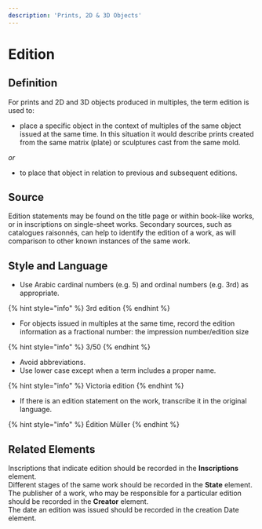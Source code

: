 ```yaml
---
description: 'Prints, 2D & 3D Objects'
---
```


# Edition

## **Definition**

For prints and 2D and 3D objects produced in multiples, the term edition is used to:

* place a specific object in the context of multiples of the same object issued at the same time. In this situation it would describe prints created from the same matrix \(plate\) or sculptures cast from the same mold. 

_or_

* to place that object in relation to previous and subsequent editions.

## Source

Edition statements may be found on the title page or within book-like works, or in inscriptions on single-sheet works. Secondary sources, such as catalogues raisonnés, can help to identify the edition of a work, as will comparison to other known instances of the same work.

## Style and Language

* Use Arabic cardinal numbers \(e.g. 5\) and ordinal numbers \(e.g. 3rd\) as appropriate.

{% hint style="info" %}
3rd edition
{% endhint %}

* For objects issued in multiples at the same time, record the edition information as a fractional number: the impression number/edition size

{% hint style="info" %}
3/50
{% endhint %}

* Avoid abbreviations.
* Use lower case except when a term includes a proper name.

{% hint style="info" %}
Victoria edition
{% endhint %}

* If there is an edition statement on the work, transcribe it in the original language.

{% hint style="info" %}
Édition Müller
{% endhint %}

## Related Elements

Inscriptions that indicate edition should be recorded in the **Inscriptions** element.  
Different stages of the same work should be recorded in the **State** element.  
The publisher of a work, who may be responsible for a particular edition should be recorded in the **Creator** element.  
The date an edition was issued should be recorded in the creation Date element. 

